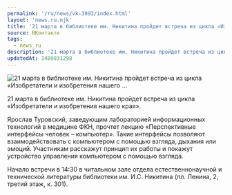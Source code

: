 ```yaml
---
permalink: '/ru/news/vk-3993/index.html'
layout: 'news.ru.njk'
title: '21 марта в библиотеке им. Никитина пройдет встреча из цикла «Изобретатели и изобретения нашего …'
source: ВКонтакте
tags:
  - news_ru
description: '21 марта в библиотеке им. Никитина пройдет встреча из цикла «Изобретатели и изобретения нашего …'
updatedAt: 1489831298
---
```

![21 марта в библиотеке им. Никитина пройдет встреча из цикла «Изобретатели и изобретения нашего …](https://sun9-44.userapi.com/impf/c639123/v639123484/12d72/fCg26rlbaCo.jpg?size=800x532&quality=96&proxy=1&sign=6446c41d23220680e1ee09646ee6a4e1&c_uniq_tag=d4u9j4fVNCvZulp4HauNk5quJm2eTlQMJewDGbTGIr0&type=album)

21 марта в библиотеке им. Никитина пройдет встреча из цикла «Изобретатели и изобретения нашего края».

Ярослав Туровский, заведующим лабораторией информационных технологий в медицине ФКН, прочтет лекцию «Перспективные интерфейсы человек – компьютер». Такие интерфейсы позволяют взаимодействовать с компьютером с помощью взгляда, дыхания или эмоций. Участникам расскажут принцип их работы и покажут устройство управления компьютером с помощью взгляда.

Начало встречи в 14:30 в читальном зале отдела естественнонаучной и технической литературы библиотеки им. И.С. Никитина (пл. Ленина, 2, третий этаж, к. 301).

